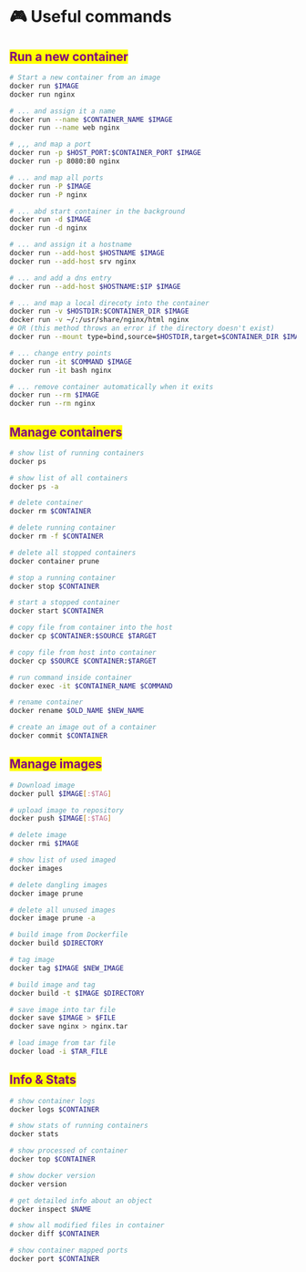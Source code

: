 # 🎮 Useful commands

## <mark style="color:purple;">Run a new container</mark> <a href="#run-a-new-container" id="run-a-new-container"></a>

```bash
# Start a new container from an image
docker run $IMAGE
docker run nginx

# ... and assign it a name
docker run --name $CONTAINER_NAME $IMAGE
docker run --name web nginx

# ,,, and map a port
docker run -p $HOST_PORT:$CONTAINER_PORT $IMAGE
docker run -p 8080:80 nginx

# ... and map all ports
docker run -P $IMAGE
docker run -P nginx

# ... abd start container in the background
docker run -d $IMAGE
docker run -d nginx

# ... and assign it a hostname
docker run --add-host $HOSTNAME $IMAGE
docker run --add-host srv nginx

# ... and add a dns entry
docker run --add-host $HOSTNAME:$IP $IMAGE

# ... and map a local direcoty into the container
docker run -v $HOSTDIR:$CONTAINER_DIR $IMAGE
docker run -v ~/:/usr/share/nginx/html nginx
# OR (this method throws an error if the directory doesn't exist)
docker run --mount type=bind,source=$HOSTDIR,target=$CONTAINER_DIR $IMAGE

# ... change entry points
docker run -it $COMMAND $IMAGE
docker run -it bash nginx

# ... remove container automatically when it exits
docker run --rm $IMAGE
docker run --rm nginx
```

## <mark style="color:purple;">Manage containers</mark> <a href="#manage-containers" id="manage-containers"></a>

```bash
# show list of running containers
docker ps

# show list of all containers
docker ps -a

# delete container
docker rm $CONTAINER

# delete running container
docker rm -f $CONTAINER

# delete all stopped containers
docker container prune

# stop a running container
docker stop $CONTAINER

# start a stopped container
docker start $CONTAINER

# copy file from container into the host
docker cp $CONTAINER:$SOURCE $TARGET

# copy file from host into container
docker cp $SOURCE $CONTAINER:$TARGET

# run command inside container
docker exec -it $CONTAINER_NAME $COMMAND

# rename container
docker rename $OLD_NAME $NEW_NAME 

# create an image out of a container
docker commit $CONTAINER
```

## <mark style="color:purple;">Manage images</mark> <a href="#manage-images" id="manage-images"></a>

```bash
# Download image
docker pull $IMAGE[:$TAG]

# upload image to repository 
docker push $IMAGE[:$TAG]

# delete image
docker rmi $IMAGE

# show list of used imaged
docker images

# delete dangling images
docker image prune

# delete all unused images
docker image prune -a

# build image from Dockerfile
docker build $DIRECTORY

# tag image
docker tag $IMAGE $NEW_IMAGE

# build image and tag
docker build -t $IMAGE $DIRECTORY

# save image into tar file
docker save $IMAGE > $FILE
docker save nginx > nginx.tar

# load image from tar file
docker load -i $TAR_FILE
```

## <mark style="color:purple;">Info & Stats</mark> <a href="#info-and-stats" id="info-and-stats"></a>

```bash
# show container logs
docker logs $CONTAINER

# show stats of running containers
docker stats

# show processed of container
docker top $CONTAINER

# show docker version
docker version

# get detailed info about an object
docker inspect $NAME

# show all modified files in container
docker diff $CONTAINER

# show container mapped ports
docker port $CONTAINER
```
